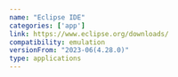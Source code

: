 ```yaml
---
name: "Eclipse IDE"
categories: ['app']
link: https://www.eclipse.org/downloads/
compatibility: emulation
versionFrom: "2023-06(4.28.0)"
type: applications
---
```


